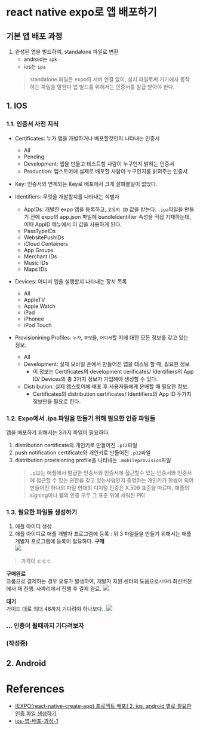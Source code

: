 # react native expo로 앱 배포하기

## 기본 앱 배포 과정
1. 완성된 앱을 빌드하여, standalone 파일로 변환
    - android는 `apk`
    - ios는 `ipa`
    > standalone 파일은 expo의 서버 연결 없이, 설치 파일로써 기기에서 동작하는 파일을 말한다
    > 앱 빌드를 위해서는 인증서를 발급 받아야 한다.

## 1. IOS
### 1.1. 인증서 사전 지식
- Certificates: 누가 앱을 개발하거나 배포할것인지 나타내는 인증서
    + All
    + Pending
    + Development: 앱을 만들고 테스트할 사람이 누구인지 밝히는 인증서
    + Production: 앱스토어에 실제로 배포할 사람이 누구인지를 밝혀주는 인증서

- Key: 인증서와 연계되는 Key로 배포에서 크게 살펴볼일이 없었다.
- Identifiers: 무엇을 개발할지를 나타내는 식별자 
    + AppIDs: 개발한 expo 앱을 등록하고, `고유의 ID` 값을 받는다. `.ipa`파일을 만들기 전에 expo의 app.json 파일에 bundleIdentifier 속성을 직접 기재하는데, 이때 AppID 메뉴에서 이 값을 사용하게 된다. 
    + PassTypeIDs
    + WebsitePushIDs
    + iCloud Containers
    + App Groups
    + Merchant IDs
    + Music IDs
    + Maps IDs
- Devices: 어디서 앱을 실행할지 나타내는 장치 목록
    + All
    + AppleTV
    + Apple Watch
    + iPad
    + iPhonee
    + iPod Touch
- Provisionining Profiles: `누가`, `무엇`을, `어디서`할 지에 대한 모든 정보를 갖고 있는 정보.
    + All
    + Development: 실제 모바일 폰에서 만들어진 앱을 테스팅 할 때, 필요한 정보
        * 이 정보는 Certificates의 development cerificates/ Identifiers의 App ID/ Devices의 총 3가지 정보가 기입해야 생성할 수 있다.
    + Distribution: 실제 앱스토어에 배포 후 사용자들에게 분배할 때 필요한 정보.
        * Certificates의 distribution certificates/ Identifiers의 App ID 두가지 정보만을 필요로 한다. 

### 1.2. Expo에서 .ipa 파일을 만들기 위해 필요한 인증 파일들
앱을 배포하기 위해서는 3가지 파일이 필요하다.
1. distribution certificate와 개인키로 만들어진 `.p12`파일
2. push notification certificate와 개인키로 만들어진 `.p12`파일
3. distribution provisioning profile을 나타내는 `.mobileprovision`파일
    > `.p12`는 애플에서 발급한 인증서와 인증서에 접근할수 있는 인증서와 인증서에 접근할 수 있는 권한을 갖고 있는사람인지 증명하는 개인키가 한쌍이 되어 만들어진 하나의 파일 
    > 현대의 디지털 인증은 X.509 표준을 따르며, 애플의 signing이나 웹의 인증 모두 그 표준 위에 세워진 PKI
### 1.3. 필요한 파일들 생성하기
1. 애플 아이디 생성
2. 애플 아이디로 애플 개발자 프로그램에 등록
    : 위 3 파일들을 만들기 위해서는 애플 개발자 프로그램에 등록이 필요하다.
**구매**  
![](https://images.velog.io/images/nawnoes/post/2a78a88b-171c-45c2-a829-8f4764ba1fa1/image.png)
> 가격이 ㄷㄷㄷ

**구매완료**  
크롬으로 결제하는 경우 오류가 발생하여, 개발자 지원 센터의 도움으로`사파리` 최신버전에서 재 진행. 사파리에서 진행 후 결제 완료.
![](https://images.velog.io/images/nawnoes/post/c9e0d6f2-3ac6-4920-8a86-27bf0c0135cf/image.png)

**대기**  
가이드 대로 최대 48까지 기다려야 하나보다..
![](https://images.velog.io/images/nawnoes/post/9f7e7187-e357-4e4e-bf75-a6c9c33cc1b8/image.png)

### ... 인증이 될때까지 기다려보자
### (작성중)
## 2. Android


# References
- [[EXPO(react-native-create-app) 프로젝트 배포] 2. ios, android 별로 필요한 인증 파일 생성하기](https://medium.com/duckuism/expo-react-native-create-app-%ED%94%84%EB%A1%9C%EC%A0%9D%ED%8A%B8-%EB%B0%B0%ED%8F%AC-2-ios-android-%EB%B3%84%EB%A1%9C-%ED%95%84%EC%9A%94%ED%95%9C-%EC%9D%B8%EC%A6%9D-%ED%8C%8C%EC%9D%BC-%EC%83%9D%EC%84%B1%ED%95%98%EA%B8%B0-d917f31d8d9f)
- [ios-앱-배포-과정-1](https://velog.io/@yejinh/ios-%EC%95%B1-%EB%B0%B0%ED%8F%AC-%EA%B3%BC%EC%A0%95-1)